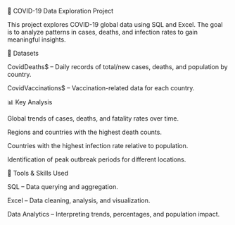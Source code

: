 🦠 COVID-19 Data Exploration Project

This project explores COVID-19 global data using SQL and Excel. The goal is to analyze patterns in cases, deaths, and infection rates to gain meaningful insights.

📂 Datasets

CovidDeaths$ – Daily records of total/new cases, deaths, and population by country.

CovidVaccinations$ – Vaccination-related data for each country.

📊 Key Analysis

Global trends of cases, deaths, and fatality rates over time.

Regions and countries with the highest death counts.

Countries with the highest infection rate relative to population.

Identification of peak outbreak periods for different locations.

🚀 Tools & Skills Used

SQL – Data querying and aggregation.

Excel – Data cleaning, analysis, and visualization.

Data Analytics – Interpreting trends, percentages, and population impact.


